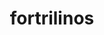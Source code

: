 ---
title: "fortrilinos"
layout: cache
categories: [package, develop]
meta: {"compilers": ["gcc@11.4.0", "intel-oneapi-compilers@2025.1.0", "intel-oneapi-compilers@2025.2.1"], "num_specs": 135, "num_specs_by_stack": {"e4s": 12, "e4s-neoverse-v2": 68, "e4s-oneapi": 55, "root": 135}, "oss": ["ubuntu22.04", "ubuntu24.04"], "platforms": ["linux"], "stacks": ["e4s", "e4s-neoverse-v2", "e4s-oneapi", "root"], "targets": ["neoverse_v2", "x86_64_v3"], "versions": ["2.3.0"]}
spec_details: [{"compiler": "gcc@11.4.0", "hash": "27ayjcmzqne4yyn4vbc26iggrtfeocnx", "os": "ubuntu22.04", "platform": "linux", "size": "-", "stacks": ["e4s-neoverse-v2", "root"], "target": "neoverse_v2", "variants": ["build_system=cmake", "build_type=Release", "generator=make", "+hl", "~ipo", "+shared"], "versions": ["2.3.0"]}, {"compiler": "intel-oneapi-compilers@2025.1.0", "hash": "2gaa5e7v734rj3z2bglwciz22y7mu2px", "os": "ubuntu22.04", "platform": "linux", "size": "-", "stacks": ["e4s-oneapi", "root"], "target": "x86_64_v3", "variants": ["build_system=cmake", "build_type=Release", "generator=make", "+hl", "~ipo", "+shared"], "versions": ["2.3.0"]}, {"compiler": "intel-oneapi-compilers@2025.1.0", "hash": "2kvp4hcidundswkkienxzrg6mc633gwa", "os": "ubuntu22.04", "platform": "linux", "size": "-", "stacks": ["e4s-oneapi", "root"], "target": "x86_64_v3", "variants": ["build_system=cmake", "build_type=Release", "generator=make", "+hl", "~ipo", "+shared"], "versions": ["2.3.0"]}, {"compiler": "gcc@11.4.0", "hash": "2nmflzivnyxhbxbgcpogvy7zjdigpiwc", "os": "ubuntu22.04", "platform": "linux", "size": "-", "stacks": ["e4s-neoverse-v2", "root"], "target": "neoverse_v2", "variants": ["build_system=cmake", "build_type=Release", "generator=make", "+hl", "~ipo", "+shared"], "versions": ["2.3.0"]}, {"compiler": "gcc@11.4.0", "hash": "2ozeosejyx5fb42axbkqkyizxxrohijp", "os": "ubuntu22.04", "platform": "linux", "size": "-", "stacks": ["e4s-neoverse-v2", "root"], "target": "neoverse_v2", "variants": ["build_system=cmake", "build_type=Release", "generator=make", "+hl", "~ipo", "+shared"], "versions": ["2.3.0"]}, {"compiler": "intel-oneapi-compilers@2025.1.0", "hash": "2p5tlz72htc3zixlvigenpnkp7l2y4ss", "os": "ubuntu22.04", "platform": "linux", "size": "-", "stacks": ["e4s-oneapi", "root"], "target": "x86_64_v3", "variants": ["build_system=cmake", "build_type=Release", "generator=make", "+hl", "~ipo", "+shared"], "versions": ["2.3.0"]}, {"compiler": "intel-oneapi-compilers@2025.1.0", "hash": "2uchd54k2jowrvddvgbqkwjxoifkf57t", "os": "ubuntu22.04", "platform": "linux", "size": "-", "stacks": ["e4s-oneapi", "root"], "target": "x86_64_v3", "variants": ["build_system=cmake", "build_type=Release", "generator=make", "+hl", "~ipo", "+shared"], "versions": ["2.3.0"]}, {"compiler": "gcc@11.4.0", "hash": "36ygewjei5lvqlfxp5k57glp4jcl4lgl", "os": "ubuntu22.04", "platform": "linux", "size": "-", "stacks": ["e4s", "root"], "target": "x86_64_v3", "variants": ["build_system=cmake", "build_type=Release", "generator=make", "+hl", "~ipo", "+shared"], "versions": ["2.3.0"]}, {"compiler": "gcc@11.4.0", "hash": "3aehlchuiaiu7owt7jitfb24jzf7ve5l", "os": "ubuntu22.04", "platform": "linux", "size": "-", "stacks": ["e4s", "root"], "target": "x86_64_v3", "variants": ["build_system=cmake", "build_type=Release", "generator=make", "+hl", "~ipo", "+shared"], "versions": ["2.3.0"]}, {"compiler": "gcc@11.4.0", "hash": "3ku6l5oi6d3deqtxyb2k6qqxnmzvowtk", "os": "ubuntu22.04", "platform": "linux", "size": "-", "stacks": ["e4s-neoverse-v2", "root"], "target": "neoverse_v2", "variants": ["build_system=cmake", "build_type=Release", "generator=make", "+hl", "~ipo", "+shared"], "versions": ["2.3.0"]}, {"compiler": "gcc@11.4.0", "hash": "45rso77ftdwh5ycdch5baorrevfxbglu", "os": "ubuntu22.04", "platform": "linux", "size": "-", "stacks": ["e4s-neoverse-v2", "root"], "target": "neoverse_v2", "variants": ["build_system=cmake", "build_type=Release", "generator=make", "+hl", "~ipo", "+shared"], "versions": ["2.3.0"]}, {"compiler": "intel-oneapi-compilers@2025.1.0", "hash": "4awypyl7bdp6qhxusdpgpl4dmqjtjgqj", "os": "ubuntu22.04", "platform": "linux", "size": "-", "stacks": ["e4s-oneapi", "root"], "target": "x86_64_v3", "variants": ["build_system=cmake", "build_type=Release", "generator=make", "+hl", "~ipo", "+shared"], "versions": ["2.3.0"]}, {"compiler": "gcc@11.4.0", "hash": "4d5somjw4yiuizuddzgzypwkgvgkd56d", "os": "ubuntu22.04", "platform": "linux", "size": "-", "stacks": ["e4s-neoverse-v2", "root"], "target": "neoverse_v2", "variants": ["build_system=cmake", "build_type=Release", "generator=make", "+hl", "~ipo", "+shared"], "versions": ["2.3.0"]}, {"compiler": "intel-oneapi-compilers@2025.1.0", "hash": "4hggtzwxslvrepif6qhd6d2yrperqns7", "os": "ubuntu22.04", "platform": "linux", "size": "-", "stacks": ["e4s-oneapi", "root"], "target": "x86_64_v3", "variants": ["build_system=cmake", "build_type=Release", "generator=make", "+hl", "~ipo", "+shared"], "versions": ["2.3.0"]}, {"compiler": "intel-oneapi-compilers@2025.1.0", "hash": "4iluzys63ysistrkvyg3bpf5s2nkucrc", "os": "ubuntu22.04", "platform": "linux", "size": "-", "stacks": ["e4s-oneapi", "root"], "target": "x86_64_v3", "variants": ["build_system=cmake", "build_type=Release", "generator=make", "+hl", "~ipo", "+shared"], "versions": ["2.3.0"]}, {"compiler": "gcc@11.4.0", "hash": "4xv7z4aav7fea4eyztjvejjopfsvuryn", "os": "ubuntu22.04", "platform": "linux", "size": "-", "stacks": ["e4s-neoverse-v2", "root"], "target": "neoverse_v2", "variants": ["build_system=cmake", "build_type=Release", "generator=make", "+hl", "~ipo", "+shared"], "versions": ["2.3.0"]}, {"compiler": "gcc@11.4.0", "hash": "5b4atbte3fxd3kidreskdt6kas7xxx7i", "os": "ubuntu22.04", "platform": "linux", "size": "-", "stacks": ["e4s-neoverse-v2", "root"], "target": "neoverse_v2", "variants": ["build_system=cmake", "build_type=Release", "generator=make", "+hl", "~ipo", "+shared"], "versions": ["2.3.0"]}, {"compiler": "intel-oneapi-compilers@2025.1.0", "hash": "64u4s3kyacyocfotzitst6dl2nkh5t7l", "os": "ubuntu22.04", "platform": "linux", "size": "-", "stacks": ["e4s-oneapi", "root"], "target": "x86_64_v3", "variants": ["build_system=cmake", "build_type=Release", "generator=make", "+hl", "~ipo", "+shared"], "versions": ["2.3.0"]}, {"compiler": "intel-oneapi-compilers@2025.1.0", "hash": "6bkbc2jqugjdesw2edpg6zixi3g3hs6w", "os": "ubuntu22.04", "platform": "linux", "size": "-", "stacks": ["e4s-oneapi", "root"], "target": "x86_64_v3", "variants": ["build_system=cmake", "build_type=Release", "generator=make", "+hl", "~ipo", "+shared"], "versions": ["2.3.0"]}, {"compiler": "intel-oneapi-compilers@2025.1.0", "hash": "6qsrosvxj2ann3qudtqpwmnkjylnojog", "os": "ubuntu22.04", "platform": "linux", "size": "-", "stacks": ["e4s-oneapi", "root"], "target": "x86_64_v3", "variants": ["build_system=cmake", "build_type=Release", "generator=make", "+hl", "~ipo", "+shared"], "versions": ["2.3.0"]}, {"compiler": "gcc@11.4.0", "hash": "6wk74dx56wrvaebrugzsulgdy7i7uirr", "os": "ubuntu22.04", "platform": "linux", "size": "-", "stacks": ["e4s-neoverse-v2", "root"], "target": "neoverse_v2", "variants": ["build_system=cmake", "build_type=Release", "generator=make", "+hl", "~ipo", "+shared"], "versions": ["2.3.0"]}, {"compiler": "gcc@11.4.0", "hash": "7f3atblax4wukxluvizp5rv5wu46vldm", "os": "ubuntu22.04", "platform": "linux", "size": "-", "stacks": ["e4s-neoverse-v2", "root"], "target": "neoverse_v2", "variants": ["build_system=cmake", "build_type=Release", "generator=make", "+hl", "~ipo", "+shared"], "versions": ["2.3.0"]}, {"compiler": "gcc@11.4.0", "hash": "7l7v4a4xpgs66upe3myrmhbyixxtab5s", "os": "ubuntu22.04", "platform": "linux", "size": "-", "stacks": ["e4s-neoverse-v2", "root"], "target": "neoverse_v2", "variants": ["build_system=cmake", "build_type=Release", "generator=make", "+hl", "~ipo", "+shared"], "versions": ["2.3.0"]}, {"compiler": "gcc@11.4.0", "hash": "7ooecciotiyqfyzjlppvbw73vzyhj5kr", "os": "ubuntu22.04", "platform": "linux", "size": "-", "stacks": ["e4s-neoverse-v2", "root"], "target": "neoverse_v2", "variants": ["build_system=cmake", "build_type=Release", "generator=make", "+hl", "~ipo", "+shared"], "versions": ["2.3.0"]}, {"compiler": "intel-oneapi-compilers@2025.1.0", "hash": "7umw4w5s7oydwy3fxo3zzl6jhgobequc", "os": "ubuntu22.04", "platform": "linux", "size": "-", "stacks": ["e4s-oneapi", "root"], "target": "x86_64_v3", "variants": ["build_system=cmake", "build_type=Release", "generator=make", "+hl", "~ipo", "+shared"], "versions": ["2.3.0"]}, {"compiler": "gcc@11.4.0", "hash": "a5wnb6dhbxii6exxxmv3wlahmmgek4fr", "os": "ubuntu22.04", "platform": "linux", "size": "-", "stacks": ["e4s-neoverse-v2", "root"], "target": "neoverse_v2", "variants": ["build_system=cmake", "build_type=Release", "generator=make", "+hl", "~ipo", "+shared"], "versions": ["2.3.0"]}, {"compiler": "intel-oneapi-compilers@2025.1.0", "hash": "ag4zldglxcsxy3mhyq7lxebuhxrf6jnm", "os": "ubuntu22.04", "platform": "linux", "size": "-", "stacks": ["e4s-oneapi", "root"], "target": "x86_64_v3", "variants": ["build_system=cmake", "build_type=Release", "generator=make", "+hl", "~ipo", "+shared"], "versions": ["2.3.0"]}, {"compiler": "intel-oneapi-compilers@2025.1.0", "hash": "aw2xya7a22ylqbecxtkuoxgcwvocxk5s", "os": "ubuntu22.04", "platform": "linux", "size": "-", "stacks": ["e4s-oneapi", "root"], "target": "x86_64_v3", "variants": ["build_system=cmake", "build_type=Release", "generator=make", "+hl", "~ipo", "+shared"], "versions": ["2.3.0"]}, {"compiler": "gcc@11.4.0", "hash": "axuuttw64sm7di3wwocxh4jrtbp5xddv", "os": "ubuntu22.04", "platform": "linux", "size": "-", "stacks": ["e4s-neoverse-v2", "root"], "target": "neoverse_v2", "variants": ["build_system=cmake", "build_type=Release", "generator=make", "+hl", "~ipo", "+shared"], "versions": ["2.3.0"]}, {"compiler": "gcc@11.4.0", "hash": "ayqninmbl7gkf752pcewkd6do5wtkru7", "os": "ubuntu22.04", "platform": "linux", "size": "-", "stacks": ["e4s-neoverse-v2", "root"], "target": "neoverse_v2", "variants": ["build_system=cmake", "build_type=Release", "generator=make", "+hl", "~ipo", "+shared"], "versions": ["2.3.0"]}, {"compiler": "gcc@11.4.0", "hash": "b2rt4cjfepx2udw376hps3pfdmplcs7t", "os": "ubuntu22.04", "platform": "linux", "size": "-", "stacks": ["e4s-neoverse-v2", "root"], "target": "neoverse_v2", "variants": ["build_system=cmake", "build_type=Release", "generator=make", "+hl", "~ipo", "+shared"], "versions": ["2.3.0"]}, {"compiler": "gcc@11.4.0", "hash": "bivbxuctmpmjuqdyy2u4glkjetxjqev4", "os": "ubuntu22.04", "platform": "linux", "size": "-", "stacks": ["e4s", "root"], "target": "x86_64_v3", "variants": ["build_system=cmake", "build_type=Release", "generator=make", "+hl", "~ipo", "+shared"], "versions": ["2.3.0"]}, {"compiler": "gcc@11.4.0", "hash": "bofed3fkkiif25jyh4gjlzunowzspg4f", "os": "ubuntu22.04", "platform": "linux", "size": "-", "stacks": ["e4s-neoverse-v2", "root"], "target": "neoverse_v2", "variants": ["build_system=cmake", "build_type=Release", "generator=make", "+hl", "~ipo", "+shared"], "versions": ["2.3.0"]}, {"compiler": "gcc@11.4.0", "hash": "bw7oetetlap6vofnq62kxpu4m2fwmgbg", "os": "ubuntu22.04", "platform": "linux", "size": "-", "stacks": ["e4s-neoverse-v2", "root"], "target": "neoverse_v2", "variants": ["build_system=cmake", "build_type=Release", "generator=make", "+hl", "~ipo", "+shared"], "versions": ["2.3.0"]}, {"compiler": "intel-oneapi-compilers@2025.1.0", "hash": "cfccg33nj7zhzczfmqw6uztipgrz6ca6", "os": "ubuntu22.04", "platform": "linux", "size": "-", "stacks": ["e4s-oneapi", "root"], "target": "x86_64_v3", "variants": ["build_system=cmake", "build_type=Release", "generator=make", "+hl", "~ipo", "+shared"], "versions": ["2.3.0"]}, {"compiler": "gcc@11.4.0", "hash": "cflqylfhkpshagn66aiwzrtq5dxnd6l5", "os": "ubuntu22.04", "platform": "linux", "size": "-", "stacks": ["e4s-neoverse-v2", "root"], "target": "neoverse_v2", "variants": ["build_system=cmake", "build_type=Release", "generator=make", "+hl", "~ipo", "+shared"], "versions": ["2.3.0"]}, {"compiler": "gcc@11.4.0", "hash": "cla42bae6jmqxfqis3w6vtkjce4siung", "os": "ubuntu22.04", "platform": "linux", "size": "-", "stacks": ["e4s-neoverse-v2", "root"], "target": "neoverse_v2", "variants": ["build_system=cmake", "build_type=Release", "generator=make", "+hl", "~ipo", "+shared"], "versions": ["2.3.0"]}, {"compiler": "gcc@11.4.0", "hash": "devvdzwn627hcvca56m37b3jt2mffabg", "os": "ubuntu22.04", "platform": "linux", "size": "-", "stacks": ["e4s-neoverse-v2", "root"], "target": "neoverse_v2", "variants": ["build_system=cmake", "build_type=Release", "generator=make", "+hl", "~ipo", "+shared"], "versions": ["2.3.0"]}, {"compiler": "gcc@11.4.0", "hash": "diujn5pgkxp3ivfkmw3qjyvgibwk6gqf", "os": "ubuntu22.04", "platform": "linux", "size": "-", "stacks": ["e4s-neoverse-v2", "root"], "target": "neoverse_v2", "variants": ["build_system=cmake", "build_type=Release", "generator=make", "+hl", "~ipo", "+shared"], "versions": ["2.3.0"]}, {"compiler": "gcc@11.4.0", "hash": "dlrvaidmllnj542uqhr2ludwh7irwh4p", "os": "ubuntu22.04", "platform": "linux", "size": "-", "stacks": ["e4s-neoverse-v2", "root"], "target": "neoverse_v2", "variants": ["build_system=cmake", "build_type=Release", "generator=make", "+hl", "~ipo", "+shared"], "versions": ["2.3.0"]}, {"compiler": "intel-oneapi-compilers@2025.1.0", "hash": "dmyc2rr2vi376zycrozpxy7gkhfbpox2", "os": "ubuntu22.04", "platform": "linux", "size": "-", "stacks": ["e4s-oneapi", "root"], "target": "x86_64_v3", "variants": ["build_system=cmake", "build_type=Release", "generator=make", "+hl", "~ipo", "+shared"], "versions": ["2.3.0"]}, {"compiler": "intel-oneapi-compilers@2025.1.0", "hash": "dow4rrv3ny6hjalkdc2xbg34f3lppxrl", "os": "ubuntu22.04", "platform": "linux", "size": "-", "stacks": ["e4s-oneapi", "root"], "target": "x86_64_v3", "variants": ["build_system=cmake", "build_type=Release", "generator=make", "+hl", "~ipo", "+shared"], "versions": ["2.3.0"]}, {"compiler": "intel-oneapi-compilers@2025.2.1", "hash": "dykcc536cz3bova3pi4vhr3ewmyukxb6", "os": "ubuntu24.04", "platform": "linux", "size": "-", "stacks": ["e4s-oneapi", "root"], "target": "x86_64_v3", "variants": ["build_system=cmake", "build_type=Release", "generator=make", "+hl", "~ipo", "+shared"], "versions": ["2.3.0"]}, {"compiler": "intel-oneapi-compilers@2025.1.0", "hash": "ecunksq5vabzooe5t7nmxi4x6iy2voi4", "os": "ubuntu22.04", "platform": "linux", "size": "-", "stacks": ["e4s-oneapi", "root"], "target": "x86_64_v3", "variants": ["build_system=cmake", "build_type=Release", "generator=make", "+hl", "~ipo", "+shared"], "versions": ["2.3.0"]}, {"compiler": "intel-oneapi-compilers@2025.1.0", "hash": "esz3ain3umz4vlif4mpceeed3dh7tf6n", "os": "ubuntu22.04", "platform": "linux", "size": "-", "stacks": ["e4s-oneapi", "root"], "target": "x86_64_v3", "variants": ["build_system=cmake", "build_type=Release", "generator=make", "+hl", "~ipo", "+shared"], "versions": ["2.3.0"]}, {"compiler": "gcc@11.4.0", "hash": "et437sjzhnlhpswpd2ykbatofwa6x67h", "os": "ubuntu22.04", "platform": "linux", "size": "-", "stacks": ["e4s", "root"], "target": "x86_64_v3", "variants": ["build_system=cmake", "build_type=Release", "generator=make", "+hl", "~ipo", "+shared"], "versions": ["2.3.0"]}, {"compiler": "intel-oneapi-compilers@2025.1.0", "hash": "eubdkheirikpgbhqnmgibm3e7pwkr2j4", "os": "ubuntu22.04", "platform": "linux", "size": "-", "stacks": ["e4s-oneapi", "root"], "target": "x86_64_v3", "variants": ["build_system=cmake", "build_type=Release", "generator=make", "+hl", "~ipo", "+shared"], "versions": ["2.3.0"]}, {"compiler": "intel-oneapi-compilers@2025.1.0", "hash": "f2za2qmq3wzkakkszn523hk6ym6omuoj", "os": "ubuntu22.04", "platform": "linux", "size": "-", "stacks": ["e4s-oneapi", "root"], "target": "x86_64_v3", "variants": ["build_system=cmake", "build_type=Release", "generator=make", "+hl", "~ipo", "+shared"], "versions": ["2.3.0"]}, {"compiler": "intel-oneapi-compilers@2025.1.0", "hash": "f362xcm7y5dohv6ul4ypilmcxwif64rr", "os": "ubuntu22.04", "platform": "linux", "size": "-", "stacks": ["e4s-oneapi", "root"], "target": "x86_64_v3", "variants": ["build_system=cmake", "build_type=Release", "generator=make", "+hl", "~ipo", "+shared"], "versions": ["2.3.0"]}, {"compiler": "gcc@11.4.0", "hash": "f3kvfhfbhuwkdrhulxwzwnbhgrxu7dxb", "os": "ubuntu22.04", "platform": "linux", "size": "-", "stacks": ["e4s-neoverse-v2", "root"], "target": "neoverse_v2", "variants": ["build_system=cmake", "build_type=Release", "generator=make", "+hl", "~ipo", "+shared"], "versions": ["2.3.0"]}, {"compiler": "gcc@11.4.0", "hash": "f5luhd3mgldqngsbtwea4q65zy2pmyix", "os": "ubuntu22.04", "platform": "linux", "size": "-", "stacks": ["e4s", "root"], "target": "x86_64_v3", "variants": ["build_system=cmake", "build_type=Release", "generator=make", "+hl", "~ipo", "+shared"], "versions": ["2.3.0"]}, {"compiler": "gcc@11.4.0", "hash": "fez63f3gy5m2jhepnmy337czl2s565iv", "os": "ubuntu22.04", "platform": "linux", "size": "-", "stacks": ["e4s-neoverse-v2", "root"], "target": "neoverse_v2", "variants": ["build_system=cmake", "build_type=Release", "generator=make", "+hl", "~ipo", "+shared"], "versions": ["2.3.0"]}, {"compiler": "intel-oneapi-compilers@2025.2.1", "hash": "fjwhnfihubsglf27cjroedxvezjyvawn", "os": "ubuntu24.04", "platform": "linux", "size": "-", "stacks": ["e4s-oneapi", "root"], "target": "x86_64_v3", "variants": ["build_system=cmake", "build_type=Release", "generator=make", "+hl", "~ipo", "+shared"], "versions": ["2.3.0"]}, {"compiler": "intel-oneapi-compilers@2025.1.0", "hash": "fzaldnq3mcgklmo5kj2txa7thismxngo", "os": "ubuntu22.04", "platform": "linux", "size": "-", "stacks": ["e4s-oneapi", "root"], "target": "x86_64_v3", "variants": ["build_system=cmake", "build_type=Release", "generator=make", "+hl", "~ipo", "+shared"], "versions": ["2.3.0"]}, {"compiler": "intel-oneapi-compilers@2025.1.0", "hash": "gpzhppscvmlzcwxdhtzlhra2m5hh352z", "os": "ubuntu22.04", "platform": "linux", "size": "-", "stacks": ["e4s-oneapi", "root"], "target": "x86_64_v3", "variants": ["build_system=cmake", "build_type=Release", "generator=make", "+hl", "~ipo", "+shared"], "versions": ["2.3.0"]}, {"compiler": "gcc@11.4.0", "hash": "gruf4l25gd2g44suqkny5wm2r6dg76ga", "os": "ubuntu22.04", "platform": "linux", "size": "-", "stacks": ["e4s", "root"], "target": "x86_64_v3", "variants": ["build_system=cmake", "build_type=Release", "generator=make", "+hl", "~ipo", "+shared"], "versions": ["2.3.0"]}, {"compiler": "intel-oneapi-compilers@2025.1.0", "hash": "gs4wuluwu2e4fxkvrxgslymly4z44pwc", "os": "ubuntu22.04", "platform": "linux", "size": "-", "stacks": ["e4s-oneapi", "root"], "target": "x86_64_v3", "variants": ["build_system=cmake", "build_type=Release", "generator=make", "+hl", "~ipo", "+shared"], "versions": ["2.3.0"]}, {"compiler": "gcc@11.4.0", "hash": "h4lnxd2sirxwx2fo2kudnrzcv3rod6mk", "os": "ubuntu22.04", "platform": "linux", "size": "-", "stacks": ["e4s-neoverse-v2", "root"], "target": "neoverse_v2", "variants": ["build_system=cmake", "build_type=Release", "generator=make", "+hl", "~ipo", "+shared"], "versions": ["2.3.0"]}, {"compiler": "intel-oneapi-compilers@2025.1.0", "hash": "ha2l2itohlfcbng74u5rkd5qhry5mkc3", "os": "ubuntu22.04", "platform": "linux", "size": "-", "stacks": ["e4s-oneapi", "root"], "target": "x86_64_v3", "variants": ["build_system=cmake", "build_type=Release", "generator=make", "+hl", "~ipo", "+shared"], "versions": ["2.3.0"]}, {"compiler": "gcc@11.4.0", "hash": "hawmekoyab5fugcwt6pku2yrmylr4cky", "os": "ubuntu22.04", "platform": "linux", "size": "-", "stacks": ["e4s", "root"], "target": "x86_64_v3", "variants": ["build_system=cmake", "build_type=Release", "generator=make", "+hl", "~ipo", "+shared"], "versions": ["2.3.0"]}, {"compiler": "gcc@11.4.0", "hash": "hmp2acwqkrmlvqmkqm3ce3eh5gqhndzq", "os": "ubuntu22.04", "platform": "linux", "size": "-", "stacks": ["e4s", "root"], "target": "x86_64_v3", "variants": ["build_system=cmake", "build_type=Release", "generator=make", "+hl", "~ipo", "+shared"], "versions": ["2.3.0"]}, {"compiler": "gcc@11.4.0", "hash": "hokbgdlejf4phmj4wlxmowdnakiaxiqu", "os": "ubuntu22.04", "platform": "linux", "size": "-", "stacks": ["e4s-neoverse-v2", "root"], "target": "neoverse_v2", "variants": ["build_system=cmake", "build_type=Release", "generator=make", "+hl", "~ipo", "+shared"], "versions": ["2.3.0"]}, {"compiler": "gcc@11.4.0", "hash": "hoxiueps27mm6xykmze6saxw3y3p6yq3", "os": "ubuntu22.04", "platform": "linux", "size": "-", "stacks": ["e4s-neoverse-v2", "root"], "target": "neoverse_v2", "variants": ["build_system=cmake", "build_type=Release", "generator=make", "+hl", "~ipo", "+shared"], "versions": ["2.3.0"]}, {"compiler": "intel-oneapi-compilers@2025.1.0", "hash": "hpnzavnomtnganasgt525tt522l4olvg", "os": "ubuntu22.04", "platform": "linux", "size": "-", "stacks": ["e4s-oneapi", "root"], "target": "x86_64_v3", "variants": ["build_system=cmake", "build_type=Release", "generator=make", "+hl", "~ipo", "+shared"], "versions": ["2.3.0"]}, {"compiler": "gcc@11.4.0", "hash": "hricdfwp35igkwhzmama6leo32rqiaqd", "os": "ubuntu22.04", "platform": "linux", "size": "-", "stacks": ["e4s-neoverse-v2", "root"], "target": "neoverse_v2", "variants": ["build_system=cmake", "build_type=Release", "generator=make", "+hl", "~ipo", "+shared"], "versions": ["2.3.0"]}, {"compiler": "gcc@11.4.0", "hash": "iecv6olxtf6hsmogs5pms7vxrnev5uw4", "os": "ubuntu22.04", "platform": "linux", "size": "-", "stacks": ["e4s-neoverse-v2", "root"], "target": "neoverse_v2", "variants": ["build_system=cmake", "build_type=Release", "generator=make", "+hl", "~ipo", "+shared"], "versions": ["2.3.0"]}, {"compiler": "intel-oneapi-compilers@2025.1.0", "hash": "iynv64qqbqa4bubtkcqbesbn7674go3s", "os": "ubuntu22.04", "platform": "linux", "size": "-", "stacks": ["e4s-oneapi", "root"], "target": "x86_64_v3", "variants": ["build_system=cmake", "build_type=Release", "generator=make", "+hl", "~ipo", "+shared"], "versions": ["2.3.0"]}, {"compiler": "intel-oneapi-compilers@2025.1.0", "hash": "izynundargdhvker6k3vcx5hdz4ea7rb", "os": "ubuntu22.04", "platform": "linux", "size": "-", "stacks": ["e4s-oneapi", "root"], "target": "x86_64_v3", "variants": ["build_system=cmake", "build_type=Release", "generator=make", "+hl", "~ipo", "+shared"], "versions": ["2.3.0"]}, {"compiler": "gcc@11.4.0", "hash": "jd3goy52mimptn6kmvp6tkp5etrmtknf", "os": "ubuntu22.04", "platform": "linux", "size": "-", "stacks": ["e4s-neoverse-v2", "root"], "target": "neoverse_v2", "variants": ["build_system=cmake", "build_type=Release", "generator=make", "+hl", "~ipo", "+shared"], "versions": ["2.3.0"]}, {"compiler": "intel-oneapi-compilers@2025.2.1", "hash": "jee2w72obfm6eb6iwtr2y2ztpwmthudw", "os": "ubuntu24.04", "platform": "linux", "size": "-", "stacks": ["e4s-oneapi", "root"], "target": "x86_64_v3", "variants": ["build_system=cmake", "build_type=Release", "generator=make", "+hl", "~ipo", "+shared"], "versions": ["2.3.0"]}, {"compiler": "intel-oneapi-compilers@2025.1.0", "hash": "jmopdqx2pbsyfkttm3me7aqfdhpfe3vz", "os": "ubuntu22.04", "platform": "linux", "size": "-", "stacks": ["e4s-oneapi", "root"], "target": "x86_64_v3", "variants": ["build_system=cmake", "build_type=Release", "generator=make", "+hl", "~ipo", "+shared"], "versions": ["2.3.0"]}, {"compiler": "intel-oneapi-compilers@2025.1.0", "hash": "jwqfb6cvyp5mlqj5cxxims3p7hyaw47q", "os": "ubuntu22.04", "platform": "linux", "size": "-", "stacks": ["e4s-oneapi", "root"], "target": "x86_64_v3", "variants": ["build_system=cmake", "build_type=Release", "generator=make", "+hl", "~ipo", "+shared"], "versions": ["2.3.0"]}, {"compiler": "gcc@11.4.0", "hash": "k5wqc7hrvgqibhj6mfcm4m65iq66gjt2", "os": "ubuntu22.04", "platform": "linux", "size": "-", "stacks": ["e4s-neoverse-v2", "root"], "target": "neoverse_v2", "variants": ["build_system=cmake", "build_type=Release", "generator=make", "+hl", "~ipo", "+shared"], "versions": ["2.3.0"]}, {"compiler": "intel-oneapi-compilers@2025.1.0", "hash": "k7kpcbfajrcotmjljv4etszc6s7aqmd6", "os": "ubuntu22.04", "platform": "linux", "size": "-", "stacks": ["e4s-oneapi", "root"], "target": "x86_64_v3", "variants": ["build_system=cmake", "build_type=Release", "generator=make", "+hl", "~ipo", "+shared"], "versions": ["2.3.0"]}, {"compiler": "gcc@11.4.0", "hash": "kdsauinuy6joxqyqgtucsdh3mfnw6zgq", "os": "ubuntu22.04", "platform": "linux", "size": "-", "stacks": ["e4s-neoverse-v2", "root"], "target": "neoverse_v2", "variants": ["build_system=cmake", "build_type=Release", "generator=make", "+hl", "~ipo", "+shared"], "versions": ["2.3.0"]}, {"compiler": "gcc@11.4.0", "hash": "kxcoo2gyotoc4z4k76rbaibkbq5dk3dz", "os": "ubuntu22.04", "platform": "linux", "size": "-", "stacks": ["e4s-neoverse-v2", "root"], "target": "neoverse_v2", "variants": ["build_system=cmake", "build_type=Release", "generator=make", "+hl", "~ipo", "+shared"], "versions": ["2.3.0"]}, {"compiler": "gcc@11.4.0", "hash": "l2up5udkftauerbixbgrrp7rgqu6avkx", "os": "ubuntu22.04", "platform": "linux", "size": "-", "stacks": ["e4s", "root"], "target": "x86_64_v3", "variants": ["build_system=cmake", "build_type=Release", "generator=make", "+hl", "~ipo", "+shared"], "versions": ["2.3.0"]}, {"compiler": "gcc@11.4.0", "hash": "lemdinu2loizzb3dlkmosr4zou2qtriz", "os": "ubuntu22.04", "platform": "linux", "size": "-", "stacks": ["e4s-neoverse-v2", "root"], "target": "neoverse_v2", "variants": ["build_system=cmake", "build_type=Release", "generator=make", "+hl", "~ipo", "+shared"], "versions": ["2.3.0"]}, {"compiler": "gcc@11.4.0", "hash": "lgh2gk66v2jhyqm3sit7aohiiir2icmg", "os": "ubuntu22.04", "platform": "linux", "size": "-", "stacks": ["e4s-neoverse-v2", "root"], "target": "neoverse_v2", "variants": ["build_system=cmake", "build_type=Release", "generator=make", "+hl", "~ipo", "+shared"], "versions": ["2.3.0"]}, {"compiler": "intel-oneapi-compilers@2025.1.0", "hash": "lxugmtjxpvyt77hrwtwp4pvw2kaexmed", "os": "ubuntu22.04", "platform": "linux", "size": "-", "stacks": ["e4s-oneapi", "root"], "target": "x86_64_v3", "variants": ["build_system=cmake", "build_type=Release", "generator=make", "+hl", "~ipo", "+shared"], "versions": ["2.3.0"]}, {"compiler": "intel-oneapi-compilers@2025.1.0", "hash": "lyb74c6xdjbgcltahm26cgwpnsf25dpu", "os": "ubuntu22.04", "platform": "linux", "size": "-", "stacks": ["e4s-oneapi", "root"], "target": "x86_64_v3", "variants": ["build_system=cmake", "build_type=Release", "generator=make", "+hl", "~ipo", "+shared"], "versions": ["2.3.0"]}, {"compiler": "intel-oneapi-compilers@2025.1.0", "hash": "mf3qszyyrlomvxfpczkt5kna7mzbn2bx", "os": "ubuntu22.04", "platform": "linux", "size": "-", "stacks": ["e4s-oneapi", "root"], "target": "x86_64_v3", "variants": ["build_system=cmake", "build_type=Release", "generator=make", "+hl", "~ipo", "+shared"], "versions": ["2.3.0"]}, {"compiler": "gcc@11.4.0", "hash": "msdgajevx5rds3wskwusnhjeer53ucvz", "os": "ubuntu22.04", "platform": "linux", "size": "-", "stacks": ["e4s-neoverse-v2", "root"], "target": "neoverse_v2", "variants": ["build_system=cmake", "build_type=Release", "generator=make", "+hl", "~ipo", "+shared"], "versions": ["2.3.0"]}, {"compiler": "gcc@11.4.0", "hash": "mvxeyhwqz6pslxsok5valtamfh4ywkwg", "os": "ubuntu22.04", "platform": "linux", "size": "-", "stacks": ["e4s-neoverse-v2", "root"], "target": "neoverse_v2", "variants": ["build_system=cmake", "build_type=Release", "generator=make", "+hl", "~ipo", "+shared"], "versions": ["2.3.0"]}, {"compiler": "gcc@11.4.0", "hash": "mwaeyhlbnhtgc6h6rmeyv4tcj4zrgh5e", "os": "ubuntu22.04", "platform": "linux", "size": "-", "stacks": ["e4s-neoverse-v2", "root"], "target": "neoverse_v2", "variants": ["build_system=cmake", "build_type=Release", "generator=make", "+hl", "~ipo", "+shared"], "versions": ["2.3.0"]}, {"compiler": "intel-oneapi-compilers@2025.1.0", "hash": "mxugvamtap3hvlung5ewy43rhkxsykts", "os": "ubuntu22.04", "platform": "linux", "size": "-", "stacks": ["e4s-oneapi", "root"], "target": "x86_64_v3", "variants": ["build_system=cmake", "build_type=Release", "generator=make", "+hl", "~ipo", "+shared"], "versions": ["2.3.0"]}, {"compiler": "intel-oneapi-compilers@2025.1.0", "hash": "ne577gd2gj3nlqmqatpukdc4npxyfkpt", "os": "ubuntu22.04", "platform": "linux", "size": "-", "stacks": ["e4s-oneapi", "root"], "target": "x86_64_v3", "variants": ["build_system=cmake", "build_type=Release", "generator=make", "+hl", "~ipo", "+shared"], "versions": ["2.3.0"]}, {"compiler": "gcc@11.4.0", "hash": "nxef62al5zdyes7ycltgz7nvist7gxyc", "os": "ubuntu22.04", "platform": "linux", "size": "-", "stacks": ["e4s-neoverse-v2", "root"], "target": "neoverse_v2", "variants": ["build_system=cmake", "build_type=Release", "generator=make", "+hl", "~ipo", "+shared"], "versions": ["2.3.0"]}, {"compiler": "gcc@11.4.0", "hash": "ohj6kqrjwhbwfhn7swe4ut4d6ztcnb4m", "os": "ubuntu22.04", "platform": "linux", "size": "-", "stacks": ["e4s-neoverse-v2", "root"], "target": "neoverse_v2", "variants": ["build_system=cmake", "build_type=Release", "generator=make", "+hl", "~ipo", "+shared"], "versions": ["2.3.0"]}, {"compiler": "gcc@11.4.0", "hash": "oizbzj5tcmt246pdcrw6oaxk4ab5ydp3", "os": "ubuntu22.04", "platform": "linux", "size": "-", "stacks": ["e4s-neoverse-v2", "root"], "target": "neoverse_v2", "variants": ["build_system=cmake", "build_type=Release", "generator=make", "+hl", "~ipo", "+shared"], "versions": ["2.3.0"]}, {"compiler": "gcc@11.4.0", "hash": "osc6atvnpaha5dn57tlyjwgszrguobe4", "os": "ubuntu22.04", "platform": "linux", "size": "-", "stacks": ["e4s-neoverse-v2", "root"], "target": "neoverse_v2", "variants": ["build_system=cmake", "build_type=Release", "generator=make", "+hl", "~ipo", "+shared"], "versions": ["2.3.0"]}, {"compiler": "gcc@11.4.0", "hash": "ozzhnsqftsq7wds5nl2dqseozkfgwcgs", "os": "ubuntu22.04", "platform": "linux", "size": "-", "stacks": ["e4s-neoverse-v2", "root"], "target": "neoverse_v2", "variants": ["build_system=cmake", "build_type=Release", "generator=make", "+hl", "~ipo", "+shared"], "versions": ["2.3.0"]}, {"compiler": "intel-oneapi-compilers@2025.1.0", "hash": "p2alf7xfzmfagzsmd56xc6u5usulig5t", "os": "ubuntu22.04", "platform": "linux", "size": "-", "stacks": ["e4s-oneapi", "root"], "target": "x86_64_v3", "variants": ["build_system=cmake", "build_type=Release", "generator=make", "+hl", "~ipo", "+shared"], "versions": ["2.3.0"]}, {"compiler": "intel-oneapi-compilers@2025.1.0", "hash": "pky76pg6jn3n333ve7nzsr3j7nzf33pv", "os": "ubuntu22.04", "platform": "linux", "size": "-", "stacks": ["e4s-oneapi", "root"], "target": "x86_64_v3", "variants": ["build_system=cmake", "build_type=Release", "generator=make", "+hl", "~ipo", "+shared"], "versions": ["2.3.0"]}, {"compiler": "intel-oneapi-compilers@2025.1.0", "hash": "qa3iffb6gra7qh553eq7acagvj2c3gdt", "os": "ubuntu22.04", "platform": "linux", "size": "-", "stacks": ["e4s-oneapi", "root"], "target": "x86_64_v3", "variants": ["build_system=cmake", "build_type=Release", "generator=make", "+hl", "~ipo", "+shared"], "versions": ["2.3.0"]}, {"compiler": "gcc@11.4.0", "hash": "qkwctz5kpdxu2l6z45pe62bkkdn6inll", "os": "ubuntu22.04", "platform": "linux", "size": "-", "stacks": ["e4s-neoverse-v2", "root"], "target": "neoverse_v2", "variants": ["build_system=cmake", "build_type=Release", "generator=make", "+hl", "~ipo", "+shared"], "versions": ["2.3.0"]}, {"compiler": "intel-oneapi-compilers@2025.1.0", "hash": "qtbat3bt4qu2d6puenytmf5pjripgp73", "os": "ubuntu22.04", "platform": "linux", "size": "-", "stacks": ["e4s-oneapi", "root"], "target": "x86_64_v3", "variants": ["build_system=cmake", "build_type=Release", "generator=make", "+hl", "~ipo", "+shared"], "versions": ["2.3.0"]}, {"compiler": "gcc@11.4.0", "hash": "quqk2xayyia4dnchs5p4z4oxjzefb5q3", "os": "ubuntu22.04", "platform": "linux", "size": "-", "stacks": ["e4s-neoverse-v2", "root"], "target": "neoverse_v2", "variants": ["build_system=cmake", "build_type=Release", "generator=make", "+hl", "~ipo", "+shared"], "versions": ["2.3.0"]}, {"compiler": "gcc@11.4.0", "hash": "qvg46uxw6vsgt2a5a6vczoxks5yavibz", "os": "ubuntu22.04", "platform": "linux", "size": "-", "stacks": ["e4s-neoverse-v2", "root"], "target": "neoverse_v2", "variants": ["build_system=cmake", "build_type=Release", "generator=make", "+hl", "~ipo", "+shared"], "versions": ["2.3.0"]}, {"compiler": "gcc@11.4.0", "hash": "qvofox7shb4m6vi2zwoyopp6mwhapmnm", "os": "ubuntu22.04", "platform": "linux", "size": "-", "stacks": ["e4s-neoverse-v2", "root"], "target": "neoverse_v2", "variants": ["build_system=cmake", "build_type=Release", "generator=make", "+hl", "~ipo", "+shared"], "versions": ["2.3.0"]}, {"compiler": "gcc@11.4.0", "hash": "r7fskzsfg5fg6udrygu3lh3h4ftigxqm", "os": "ubuntu22.04", "platform": "linux", "size": "-", "stacks": ["e4s-neoverse-v2", "root"], "target": "neoverse_v2", "variants": ["build_system=cmake", "build_type=Release", "generator=make", "+hl", "~ipo", "+shared"], "versions": ["2.3.0"]}, {"compiler": "gcc@11.4.0", "hash": "rg7drskv7qpr5mx25q3umfkckrmklbmk", "os": "ubuntu22.04", "platform": "linux", "size": "-", "stacks": ["e4s-neoverse-v2", "root"], "target": "neoverse_v2", "variants": ["build_system=cmake", "build_type=Release", "generator=make", "+hl", "~ipo", "+shared"], "versions": ["2.3.0"]}, {"compiler": "intel-oneapi-compilers@2025.1.0", "hash": "rqmclmn7mqmg3w5idnhklut46smp3trz", "os": "ubuntu22.04", "platform": "linux", "size": "-", "stacks": ["e4s-oneapi", "root"], "target": "x86_64_v3", "variants": ["build_system=cmake", "build_type=Release", "generator=make", "+hl", "~ipo", "+shared"], "versions": ["2.3.0"]}, {"compiler": "intel-oneapi-compilers@2025.1.0", "hash": "s3dzrczuro4fxc2nj3wnmoiuvjbnggwo", "os": "ubuntu22.04", "platform": "linux", "size": "-", "stacks": ["e4s-oneapi", "root"], "target": "x86_64_v3", "variants": ["build_system=cmake", "build_type=Release", "generator=make", "+hl", "~ipo", "+shared"], "versions": ["2.3.0"]}, {"compiler": "intel-oneapi-compilers@2025.1.0", "hash": "s54nltrdtqmviwjqxcp5jon4gdylnda2", "os": "ubuntu22.04", "platform": "linux", "size": "-", "stacks": ["e4s-oneapi", "root"], "target": "x86_64_v3", "variants": ["build_system=cmake", "build_type=Release", "generator=make", "+hl", "~ipo", "+shared"], "versions": ["2.3.0"]}, {"compiler": "intel-oneapi-compilers@2025.1.0", "hash": "ssijqx7gbjzzpysempecc2z2hytglfvs", "os": "ubuntu22.04", "platform": "linux", "size": "-", "stacks": ["e4s-oneapi", "root"], "target": "x86_64_v3", "variants": ["build_system=cmake", "build_type=Release", "generator=make", "+hl", "~ipo", "+shared"], "versions": ["2.3.0"]}, {"compiler": "gcc@11.4.0", "hash": "suehswic3zbafhkij4hlyufxkoqso7xw", "os": "ubuntu22.04", "platform": "linux", "size": "-", "stacks": ["e4s", "root"], "target": "x86_64_v3", "variants": ["build_system=cmake", "build_type=Release", "generator=make", "+hl", "~ipo", "+shared"], "versions": ["2.3.0"]}, {"compiler": "gcc@11.4.0", "hash": "t33e3g2ixgn4urgjijjes2edeueiwf5z", "os": "ubuntu22.04", "platform": "linux", "size": "-", "stacks": ["e4s", "root"], "target": "x86_64_v3", "variants": ["build_system=cmake", "build_type=Release", "generator=make", "+hl", "~ipo", "+shared"], "versions": ["2.3.0"]}, {"compiler": "gcc@11.4.0", "hash": "tn6wwedfo7pptsnb6bftgcf2vos5kyue", "os": "ubuntu22.04", "platform": "linux", "size": "-", "stacks": ["e4s-neoverse-v2", "root"], "target": "neoverse_v2", "variants": ["build_system=cmake", "build_type=Release", "generator=make", "+hl", "~ipo", "+shared"], "versions": ["2.3.0"]}, {"compiler": "gcc@11.4.0", "hash": "tpeiqlip52bgushf5q5st7pnbysfiuzf", "os": "ubuntu22.04", "platform": "linux", "size": "-", "stacks": ["e4s-neoverse-v2", "root"], "target": "neoverse_v2", "variants": ["build_system=cmake", "build_type=Release", "generator=make", "+hl", "~ipo", "+shared"], "versions": ["2.3.0"]}, {"compiler": "gcc@11.4.0", "hash": "twnhaw7rcadkvgrkgwiso57wolglheir", "os": "ubuntu22.04", "platform": "linux", "size": "-", "stacks": ["e4s-neoverse-v2", "root"], "target": "neoverse_v2", "variants": ["build_system=cmake", "build_type=Release", "generator=make", "+hl", "~ipo", "+shared"], "versions": ["2.3.0"]}, {"compiler": "gcc@11.4.0", "hash": "txwejn7bu6e2lfwd5sezhhneftf56gpj", "os": "ubuntu22.04", "platform": "linux", "size": "-", "stacks": ["e4s-neoverse-v2", "root"], "target": "neoverse_v2", "variants": ["build_system=cmake", "build_type=Release", "generator=make", "+hl", "~ipo", "+shared"], "versions": ["2.3.0"]}, {"compiler": "gcc@11.4.0", "hash": "um4xyicnnvgio5lydpdl4tqf6jk4wj6s", "os": "ubuntu22.04", "platform": "linux", "size": "-", "stacks": ["e4s-neoverse-v2", "root"], "target": "neoverse_v2", "variants": ["build_system=cmake", "build_type=Release", "generator=make", "+hl", "~ipo", "+shared"], "versions": ["2.3.0"]}, {"compiler": "gcc@11.4.0", "hash": "uqvjzzqfu7mb4j7bvuh3jimw4honycf7", "os": "ubuntu22.04", "platform": "linux", "size": "-", "stacks": ["e4s-neoverse-v2", "root"], "target": "neoverse_v2", "variants": ["build_system=cmake", "build_type=Release", "generator=make", "+hl", "~ipo", "+shared"], "versions": ["2.3.0"]}, {"compiler": "gcc@11.4.0", "hash": "vcxnzeciwbe5d47a7ju4dhjenlvczllt", "os": "ubuntu22.04", "platform": "linux", "size": "-", "stacks": ["e4s-neoverse-v2", "root"], "target": "neoverse_v2", "variants": ["build_system=cmake", "build_type=Release", "generator=make", "+hl", "~ipo", "+shared"], "versions": ["2.3.0"]}, {"compiler": "intel-oneapi-compilers@2025.1.0", "hash": "vgkb5swegqoced4iaau6x44dvcjb3ne6", "os": "ubuntu22.04", "platform": "linux", "size": "-", "stacks": ["e4s-oneapi", "root"], "target": "x86_64_v3", "variants": ["build_system=cmake", "build_type=Release", "generator=make", "+hl", "~ipo", "+shared"], "versions": ["2.3.0"]}, {"compiler": "gcc@11.4.0", "hash": "vhj73shvtkjk7jn6a7zy5hj5bbmvzexc", "os": "ubuntu22.04", "platform": "linux", "size": "-", "stacks": ["e4s-neoverse-v2", "root"], "target": "neoverse_v2", "variants": ["build_system=cmake", "build_type=Release", "generator=make", "+hl", "~ipo", "+shared"], "versions": ["2.3.0"]}, {"compiler": "gcc@11.4.0", "hash": "vlmq2xd6idudox6uwvgkmyk3btvcon3f", "os": "ubuntu22.04", "platform": "linux", "size": "-", "stacks": ["e4s-neoverse-v2", "root"], "target": "neoverse_v2", "variants": ["build_system=cmake", "build_type=Release", "generator=make", "+hl", "~ipo", "+shared"], "versions": ["2.3.0"]}, {"compiler": "gcc@11.4.0", "hash": "vnbcgecfrrb6ogdnhsnhvahvbpgcwnua", "os": "ubuntu22.04", "platform": "linux", "size": "-", "stacks": ["e4s-neoverse-v2", "root"], "target": "neoverse_v2", "variants": ["build_system=cmake", "build_type=Release", "generator=make", "+hl", "~ipo", "+shared"], "versions": ["2.3.0"]}, {"compiler": "gcc@11.4.0", "hash": "vphofiwaocbdvn3mnftqqjr5jcghdffo", "os": "ubuntu22.04", "platform": "linux", "size": "-", "stacks": ["e4s-neoverse-v2", "root"], "target": "neoverse_v2", "variants": ["build_system=cmake", "build_type=Release", "generator=make", "+hl", "~ipo", "+shared"], "versions": ["2.3.0"]}, {"compiler": "gcc@11.4.0", "hash": "w7e77cihfxnmmt35ktlmprsulubjnnrr", "os": "ubuntu22.04", "platform": "linux", "size": "-", "stacks": ["e4s-neoverse-v2", "root"], "target": "neoverse_v2", "variants": ["build_system=cmake", "build_type=Release", "generator=make", "+hl", "~ipo", "+shared"], "versions": ["2.3.0"]}, {"compiler": "gcc@11.4.0", "hash": "wdeb7dxfnsdnuuqxziplsn4ghywksg2h", "os": "ubuntu22.04", "platform": "linux", "size": "-", "stacks": ["e4s-neoverse-v2", "root"], "target": "neoverse_v2", "variants": ["build_system=cmake", "build_type=Release", "generator=make", "+hl", "~ipo", "+shared"], "versions": ["2.3.0"]}, {"compiler": "intel-oneapi-compilers@2025.1.0", "hash": "wh2hbdpgkazarxhtwmun2t5tqsjnewdu", "os": "ubuntu22.04", "platform": "linux", "size": "-", "stacks": ["e4s-oneapi", "root"], "target": "x86_64_v3", "variants": ["build_system=cmake", "build_type=Release", "generator=make", "+hl", "~ipo", "+shared"], "versions": ["2.3.0"]}, {"compiler": "intel-oneapi-compilers@2025.1.0", "hash": "x2lgnd5o4umwdjkj7jaqpzbsx6fxxinx", "os": "ubuntu22.04", "platform": "linux", "size": "-", "stacks": ["e4s-oneapi", "root"], "target": "x86_64_v3", "variants": ["build_system=cmake", "build_type=Release", "generator=make", "+hl", "~ipo", "+shared"], "versions": ["2.3.0"]}, {"compiler": "gcc@11.4.0", "hash": "y62hukmgtz43sukjzdkvcdd5vdumbdxo", "os": "ubuntu22.04", "platform": "linux", "size": "-", "stacks": ["e4s-neoverse-v2", "root"], "target": "neoverse_v2", "variants": ["build_system=cmake", "build_type=Release", "generator=make", "+hl", "~ipo", "+shared"], "versions": ["2.3.0"]}, {"compiler": "gcc@11.4.0", "hash": "y7me5oj7fqfxcyn5ditjkosnujdse5wc", "os": "ubuntu22.04", "platform": "linux", "size": "-", "stacks": ["e4s", "root"], "target": "x86_64_v3", "variants": ["build_system=cmake", "build_type=Release", "generator=make", "+hl", "~ipo", "+shared"], "versions": ["2.3.0"]}, {"compiler": "intel-oneapi-compilers@2025.1.0", "hash": "ygp7layccmdqozitqbhfaaqgtmgzaka6", "os": "ubuntu22.04", "platform": "linux", "size": "-", "stacks": ["e4s-oneapi", "root"], "target": "x86_64_v3", "variants": ["build_system=cmake", "build_type=Release", "generator=make", "+hl", "~ipo", "+shared"], "versions": ["2.3.0"]}, {"compiler": "intel-oneapi-compilers@2025.1.0", "hash": "ygsikpsq7r7c27vrg4sj47e23b455mtt", "os": "ubuntu22.04", "platform": "linux", "size": "-", "stacks": ["e4s-oneapi", "root"], "target": "x86_64_v3", "variants": ["build_system=cmake", "build_type=Release", "generator=make", "+hl", "~ipo", "+shared"], "versions": ["2.3.0"]}, {"compiler": "gcc@11.4.0", "hash": "ygzdcbk3uktlchfr3zfyuhk6gi3v2od4", "os": "ubuntu22.04", "platform": "linux", "size": "-", "stacks": ["e4s-neoverse-v2", "root"], "target": "neoverse_v2", "variants": ["build_system=cmake", "build_type=Release", "generator=make", "+hl", "~ipo", "+shared"], "versions": ["2.3.0"]}, {"compiler": "intel-oneapi-compilers@2025.1.0", "hash": "ypc5upa3no5nn6hce4nqctrcfczqlhmw", "os": "ubuntu22.04", "platform": "linux", "size": "-", "stacks": ["e4s-oneapi", "root"], "target": "x86_64_v3", "variants": ["build_system=cmake", "build_type=Release", "generator=make", "+hl", "~ipo", "+shared"], "versions": ["2.3.0"]}, {"compiler": "intel-oneapi-compilers@2025.1.0", "hash": "yuwmsup7hite7h7g2g73fxjccmhrg5nn", "os": "ubuntu22.04", "platform": "linux", "size": "-", "stacks": ["e4s-oneapi", "root"], "target": "x86_64_v3", "variants": ["build_system=cmake", "build_type=Release", "generator=make", "+hl", "~ipo", "+shared"], "versions": ["2.3.0"]}, {"compiler": "gcc@11.4.0", "hash": "yy6gyenqx72thuvn3paowmovmw427jgb", "os": "ubuntu22.04", "platform": "linux", "size": "-", "stacks": ["e4s-neoverse-v2", "root"], "target": "neoverse_v2", "variants": ["build_system=cmake", "build_type=Release", "generator=make", "+hl", "~ipo", "+shared"], "versions": ["2.3.0"]}, {"compiler": "gcc@11.4.0", "hash": "z4guwalg7j5mm4yl3ls3dbqwonpkni6u", "os": "ubuntu22.04", "platform": "linux", "size": "-", "stacks": ["e4s-neoverse-v2", "root"], "target": "neoverse_v2", "variants": ["build_system=cmake", "build_type=Release", "generator=make", "+hl", "~ipo", "+shared"], "versions": ["2.3.0"]}, {"compiler": "intel-oneapi-compilers@2025.1.0", "hash": "zl73yhwie4mdvnbyi2gre6t2vmoonpma", "os": "ubuntu22.04", "platform": "linux", "size": "-", "stacks": ["e4s-oneapi", "root"], "target": "x86_64_v3", "variants": ["build_system=cmake", "build_type=Release", "generator=make", "+hl", "~ipo", "+shared"], "versions": ["2.3.0"]}, {"compiler": "gcc@11.4.0", "hash": "zy6cabnfeu5v3yartlxuj5shm2bo4wjv", "os": "ubuntu22.04", "platform": "linux", "size": "-", "stacks": ["e4s-neoverse-v2", "root"], "target": "neoverse_v2", "variants": ["build_system=cmake", "build_type=Release", "generator=make", "+hl", "~ipo", "+shared"], "versions": ["2.3.0"]}]
---